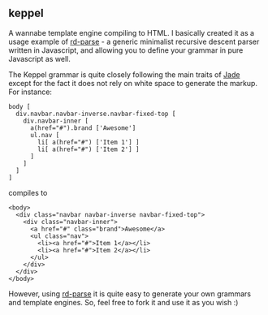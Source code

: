 ## keppel

A wannabe template engine compiling to HTML. I basically created it as a usage example of [rd-parse](https://github.com/dmaevsky/rd-parse.git) - a generic minimalist recursive descent parser written in Javascript, and allowing you to define your grammar in pure Javascript as well.

The Keppel grammar is quite closely following the main traits of [Jade](http://jade-lang.com/) except for the fact it does not rely on white space to generate the markup. For instance:

    body [
      div.navbar.navbar-inverse.navbar-fixed-top [
        div.navbar-inner [
          a(href="#").brand ['Awesome']
          ul.nav [
            li[ a(href="#") ['Item 1'] ]
            li[ a(href="#") ['Item 2'] ]
          ]
        ]
      ]
    ]

compiles to

    <body>
      <div class="navbar navbar-inverse navbar-fixed-top">
        <div class="navbar-inner">
          <a href="#" class="brand">Awesome</a>
          <ul class="nav">
            <li><a href="#">Item 1</a></li>
            <li><a href="#">Item 2</a></li>
          </ul>
        </div>
      </div>
    </body>

However, using [rd-parse](https://github.com/dmaevsky/rd-parse.git) it is quite easy to generate your own grammars and template engines. So, feel free to fork it and use it as you wish :)
